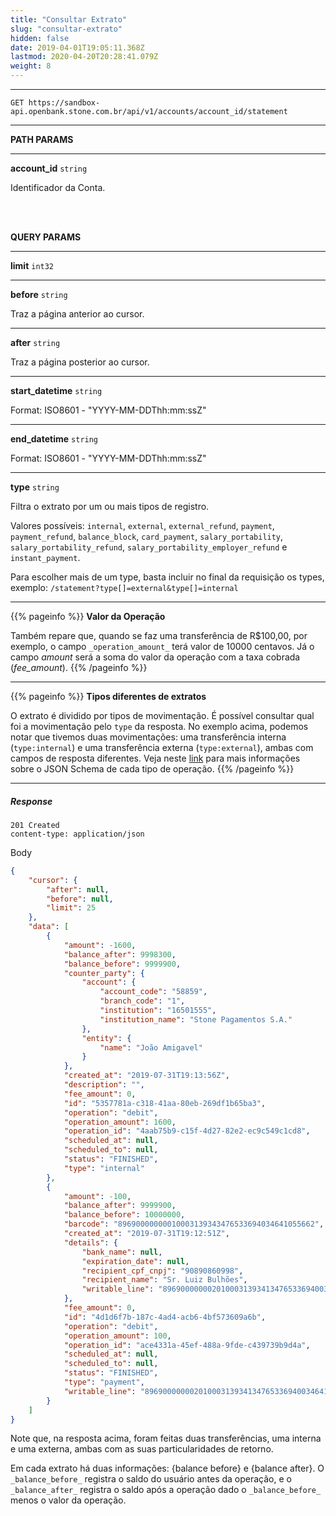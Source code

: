 ```yaml
---
title: "Consultar Extrato"
slug: "consultar-extrato"
hidden: false
date: 2019-04-01T19:05:11.368Z
lastmod: 2020-04-20T20:28:41.079Z
weight: 8
---
```


---

```http
GET https://sandbox-api.openbank.stone.com.br/api/v1/accounts/account_id/statement
```

---

**PATH PARAMS**

---

**account_id**  `string`

Identificador da Conta.

<br> <br>


**QUERY PARAMS**

---

**limit**  `int32`

---

**before**  `string`

Traz a página anterior ao cursor.

---

**after**  `string`

Traz a página posterior ao cursor.

---

**start_datetime**  `string`

Format: ISO8601 - "YYYY-MM-DDThh:mm:ssZ"

---

**end_datetime**  `string`

Format: ISO8601 - "YYYY-MM-DDThh:mm:ssZ"

---

**type**  `string`

Filtra o extrato por um ou mais tipos de registro.

Valores possíveis: `internal`, `external`, `external_refund`, `payment`, `payment_refund`, `balance_block`, `card_payment`, `salary_portability`, `salary_portability_refund`, `salary_portability_employer_refund` e `instant_payment`.

Para escolher mais de um type, basta incluir no final da requisição os types, exemplo:  `/statement?type[]=external&type[]=internal`

---
{{% pageinfo %}}
**Valor da Operação**

Também repare que, quando se faz uma transferência de R$100,00, por exemplo, o campo `_operation_amount_` terá valor de 10000 centavos. Já o campo _amount_ será a soma do valor da operação com a taxa cobrada (_fee_amount_).
{{% /pageinfo %}}

---
{{% pageinfo %}}
**Tipos diferentes de extratos**

O extrato é dividido por tipos de movimentação. É possível consultar qual foi a movimentação pelo `type` da resposta. No exemplo acima, podemos notar que tivemos duas movimentações: uma transferência interna (`type:internal`) e uma transferência externa (`type:external`), ambas com campos de resposta diferentes. Veja neste [link](/docs/dados-da-conta/objetos-do-extrato/) para mais informações sobre o JSON Schema de cada tipo de operação.
{{% /pageinfo %}}

---

##### Response

```http
201 Created
content-type: application/json
```
Body
```JSON
{
    "cursor": {
        "after": null,
        "before": null,
        "limit": 25
    },
    "data": [
        {
            "amount": -1600,
            "balance_after": 9998300,
            "balance_before": 9999900,
            "counter_party": {
                "account": {
                    "account_code": "58859",
                    "branch_code": "1",
                    "institution": "16501555",
                    "institution_name": "Stone Pagamentos S.A."
                },
                "entity": {
                    "name": "João Amigavel"
                }
            },
            "created_at": "2019-07-31T19:13:56Z",
            "description": "",
            "fee_amount": 0,
            "id": "5357781a-c318-41aa-80eb-269df1b65ba3",
            "operation": "debit",
            "operation_amount": 1600,
            "operation_id": "4aab75b9-c15f-4d27-82e2-ec9c549c1cd8",
            "scheduled_at": null,
            "scheduled_to": null,
            "status": "FINISHED",
            "type": "internal"
        },
        {
            "amount": -100,
            "balance_after": 9999900,
            "balance_before": 10000000,
            "barcode": "89690000000010003139343476533694034641055662",
            "created_at": "2019-07-31T19:12:51Z",
            "details": {
                "bank_name": null,
                "expiration_date": null,
                "recipient_cpf_cnpj": "90890860998",
                "recipient_name": "Sr. Luiz Bulhões",
                "writable_line": "896900000002010003139341347653369400346410556622"
            },
            "fee_amount": 0,
            "id": "4d1d6f7b-187c-4ad4-acb6-4bf573609a6b",
            "operation": "debit",
            "operation_amount": 100,
            "operation_id": "ace4331a-45ef-488a-9fde-c439739b9d4a",
            "scheduled_at": null,
            "scheduled_to": null,
            "status": "FINISHED",
            "type": "payment",
            "writable_line": "896900000002010003139341347653369400346410556622"
        }
    ]
}
```

Note que, na resposta acima, foram feitas duas transferências, uma interna e uma externa, ambas com as suas particularidades de retorno.

Em cada extrato há duas informações: {balance before} e {balance after}. O `_balance_before_` registra o saldo do usuário antes da operação, e o `_balance_after_` registra o saldo após a operação dado o `_balance_before_` menos o valor da operação.

